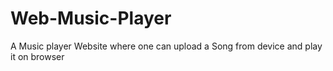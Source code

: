 # Web-Music-Player
A Music player Website where one can upload a Song from device and play it on browser
